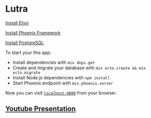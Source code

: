 # Lutra

[Install Elixir](http://elixir-lang.org/install.html)

[Install Phoenix Framework](http://www.phoenixframework.org/docs/installation)

[Install PostgreSQL](https://help.ubuntu.com/community/PostgreSQL)

To start your this app:

  * Install dependencies with `mix deps.get`
  * Create and migrate your database with `mix ecto.create && mix ecto.migrate`
  * Install Node.js dependencies with `npm install`
  * Start Phoenix endpoint with `mix phoenix.server`

Now you can visit [`localhost:4000`](http://localhost:4000) from your browser.

## [Youtube Presentation](https://youtu.be/8KTf1vcYB-w)

